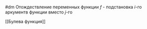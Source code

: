 #dm 
Отождествление переменных функции $f$ - подстановка $i$-го аркументв функции вместо $j$-го

[[Булева функция]]